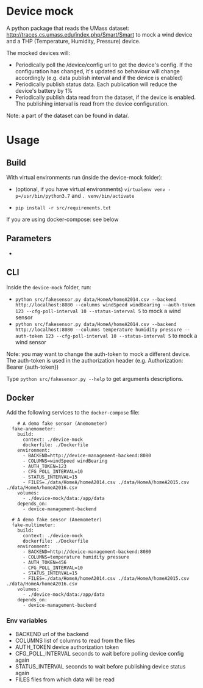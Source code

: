 # Device mock
A python package that reads the UMass dataset: http://traces.cs.umass.edu/index.php/Smart/Smart
to mock a wind device and a THP (Temperature, Humidity, Pressure) device.

The mocked devices will:
- Periodically poll the /device/config url to get the device's config. If the configuration has changed, it's updated so behaviour will change accordingly (e.g. data publish interval and if the device is enabled)
- Periodically publish status data. Each publication will reduce the device's battery by 1%
- Periodically publish data read from the dataset, if the device is enabled. The publishing interval is read from the device configuration.

Note: a part of the dataset can be found in data/.

# Usage

## Build
With virtual environments run (inside the device-mock folder):

- (optional, if you have virtual environments) `virtualenv venv -p=/usr/bin/python3.7` and `. venv/bin/activate`

- `pip install -r src/requirements.txt`


If you are using docker-compose: see below

## Parameters
- 

## CLI
Inside the `device-mock` folder, run:

- `python src/fakesensor.py data/HomeA/homeA2014.csv --backend http://localhost:8080 --columns windSpeed windBearing --auth-token 123 --cfg-poll-interval 10 --status-interval 5` to mock a wind sensor
- `python src/fakesensor.py data/HomeA/homeA2014.csv --backend http://localhost:8080 --columns temperature humidity pressure --auth-token 123 --cfg-poll-interval 10 --status-interval 5` to mock a wind sensor

Note: you may want to change the auth-token to mock a different device. The auth-token is used in the authorization header (e.g. Authorization: Bearer {auth-token})

Type `python src/fakesensor.py --help` to get arguments descriptions.

## Docker
Add the following services to the `docker-compose` file:

```
    # A demo fake sensor (Anemometer)
  fake-anemometer:
    build:
      context: ./device-mock
      dockerfile: ./Dockerfile
    environment:
      - BACKEND=http://device-management-backend:8080
      - COLUMNS=windSpeed windBearing
      - AUTH_TOKEN=123
      - CFG_POLL_INTERVAL=10
      - STATUS_INTERVAL=15
      - FILES=./data/HomeA/homeA2014.csv ./data/HomeA/homeA2015.csv ./data/HomeA/homeA2016.csv
    volumes:
      - ./device-mock/data:/app/data
    depends_on:
      - device-management-backend

  # A demo fake sensor (Anemometer)
  fake-multimeter:
    build:
      context: ./device-mock
      dockerfile: ./Dockerfile
    environment:
      - BACKEND=http://device-management-backend:8080
      - COLUMNS=temperature humidity pressure
      - AUTH_TOKEN=456
      - CFG_POLL_INTERVAL=10
      - STATUS_INTERVAL=15
      - FILES=./data/HomeA/homeA2014.csv ./data/HomeA/homeA2015.csv ./data/HomeA/homeA2016.csv
    volumes:
      - ./device-mock/data:/app/data
    depends_on:
      - device-management-backend
```

### Env variables
- BACKEND url of the backend
- COLUMNS list of columns to read from the files
- AUTH_TOKEN device authorization token
- CFG_POLL_INTERVAL seconds to wait before polling device config again
- STATUS_INTERVAL seconds to wait before publishing device status again
- FILES files from which data will be read